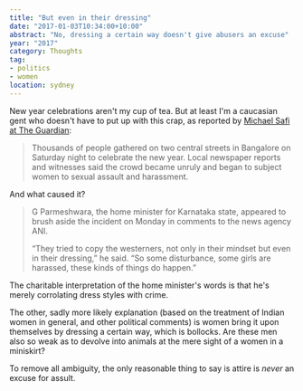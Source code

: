 ```yaml
---
title: "But even in their dressing"
date: "2017-01-03T10:34:00+10:00"
abstract: "No, dressing a certain way doesn't give abusers an excuse"
year: "2017"
category: Thoughts
tag:
- politics
- women
location: sydney
---
```

New year celebrations aren't my cup of tea. But at least I'm a caucasian gent who doesn't have to put up with this crap, as reported by [Michael Safi at The Guardian]:

> Thousands of people gathered on two central streets in Bangalore on Saturday night to celebrate the new year. Local newspaper reports and witnesses said the crowd became unruly and began to subject women to sexual assault and harassment. 

And what caused it?

> G Parmeshwara, the home minister for Karnataka state, appeared to brush aside the incident on Monday in comments to the news agency ANI.
> 
> “They tried to copy the westerners, not only in their mindset but even in their dressing,” he said. “So some disturbance, some girls are harassed, these kinds of things do happen.”

The charitable interpretation of the home minister's words is that he's merely corrolating dress styles with crime.

The other, sadly more likely explanation (based on the treatment of Indian women in general, and other political comments) is women bring it upon themselves by dressing a certain way, which is bollocks. Are these men also so weak as to devolve into animals at the mere sight of a women in a miniskirt?

To remove all ambiguity, the only reasonable thing to say is attire is *never* an excuse for assult. 

[Michael Safi at The Guardian]: https://www.theguardian.com/world/2017/jan/02/mass-molestation-bangalore-blamed-on-indians-copying-west


